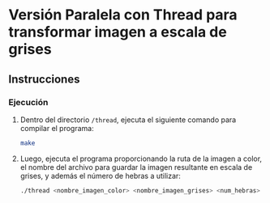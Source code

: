# Versión Paralela con Thread para transformar imagen a escala de grises

## Instrucciones

### Ejecución

1. Dentro del directorio `/thread`, ejecuta el siguiente comando para compilar el programa:

   ```bash
   make

2. Luego, ejecuta el programa proporcionando la ruta de la imagen a color, el nombre del archivo para guardar la imagen resultante en escala de grises, y además el número de hebras a utilizar:
   
   ```bash
   ./thread <nombre_imagen_color> <nombre_imagen_grises> <num_hebras>
